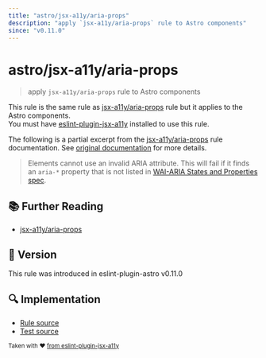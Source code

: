 ```yaml
---
title: "astro/jsx-a11y/aria-props"
description: "apply `jsx-a11y/aria-props` rule to Astro components"
since: "v0.11.0"
---
```


# astro/jsx-a11y/aria-props

> apply `jsx-a11y/aria-props` rule to Astro components

This rule is the same rule as [jsx-a11y/aria-props] rule but it applies to the Astro components.  
You must have [eslint-plugin-jsx-a11y] installed to use this rule.

[eslint-plugin-jsx-a11y]: https://github.com/jsx-eslint/eslint-plugin-jsx-a11y
[jsx-a11y/aria-props]: https://github.com/jsx-eslint/eslint-plugin-jsx-a11y/tree/HEAD/docs/rules/aria-props.md

The following is a partial excerpt from the [jsx-a11y/aria-props] rule documentation. See [original documentation][jsx-a11y/aria-props] for more details.

> Elements cannot use an invalid ARIA attribute. This will fail if it finds an `aria-*` property that is not listed in [WAI-ARIA States and Properties spec](https://www.w3.org/WAI/PF/aria-1.1/states_and_properties).

## :books: Further Reading

- [jsx-a11y/aria-props]

## :rocket: Version

This rule was introduced in eslint-plugin-astro v0.11.0

## :mag: Implementation

- [Rule source](https://github.com/ota-meshi/eslint-plugin-astro/blob/main/src/rules/jsx-a11y/aria-props.ts)
- [Test source](https://github.com/ota-meshi/eslint-plugin-astro/blob/main/tests/src/rules/jsx-a11y/aria-props.ts)

<sup>Taken with ❤️ [from eslint-plugin-jsx-a11y](https://github.com/jsx-eslint/eslint-plugin-jsx-a11y/tree/HEAD/docs/rules/aria-props.md)</sup>
